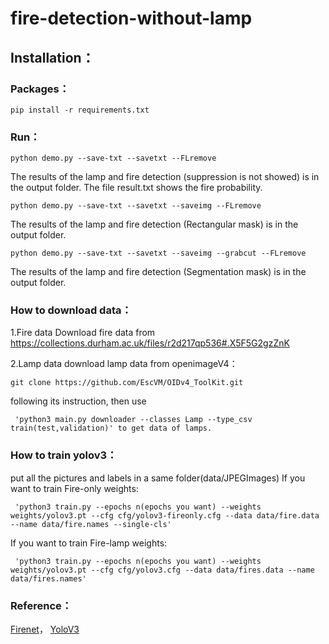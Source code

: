 # fire-detection-without-lamp
 

<!-- ### Problems：
![image](https://github.com/kailaisun/fire-detection-without-lamp/blob/master/data/1.png)

### Methods：
![image](https://github.com/kailaisun/fire-detection-without-lamp/blob/master/data/2.png)

### Inceptionv4：
![image](https://github.com/kailaisun/fire-detection-without-lamp/blob/master/data/4.bmp) -->


## Installation：

### Packages：
```
pip install -r requirements.txt
```

### Run：
```
python demo.py --save-txt --savetxt --FLremove
```
The results of the lamp and fire detection (suppression is not showed) is in the output folder. The file result.txt shows the fire probability.


```
python demo.py --save-txt --savetxt --saveimg --FLremove
```
The results of the lamp and fire detection (Rectangular mask) is in the output folder.
```
python demo.py --save-txt --savetxt --saveimg --grabcut --FLremove
```
The results of the lamp and fire detection (Segmentation mask) is in the output folder.

### How to download data：
1.Fire data
Download fire data from https://collections.durham.ac.uk/files/r2d217qp536#.X5F5G2gzZnK

2.Lamp data
download lamp data from openimageV4：
```
git clone https://github.com/EscVM/OIDv4_ToolKit.git 
```
following its instruction,  then use
```
 'python3 main.py downloader --classes Lamp --type_csv train(test,validation)' to get data of lamps. 
```
### How to train yolov3：
put all the pictures and labels in a same folder(data/JPEGImages)
If you want to train Fire-only weights:

```
 'python3 train.py --epochs n(epochs you want) --weights weights/yolov3.pt --cfg cfg/yolov3-fireonly.cfg --data data/fire.data --name data/fire.names --single-cls' 
```
If you want to train Fire-lamp weights:
```
 'python3 train.py --epochs n(epochs you want) --weights weights/yolov3.pt --cfg cfg/yolov3.cfg --data data/fires.data --name data/fires.names' 
 ```

### Reference：
 [Firenet](https://github.com/tobybreckon/fire-detection-cnn)， 
 [YoloV3](https://github.com/ultralytics/yolov3)
